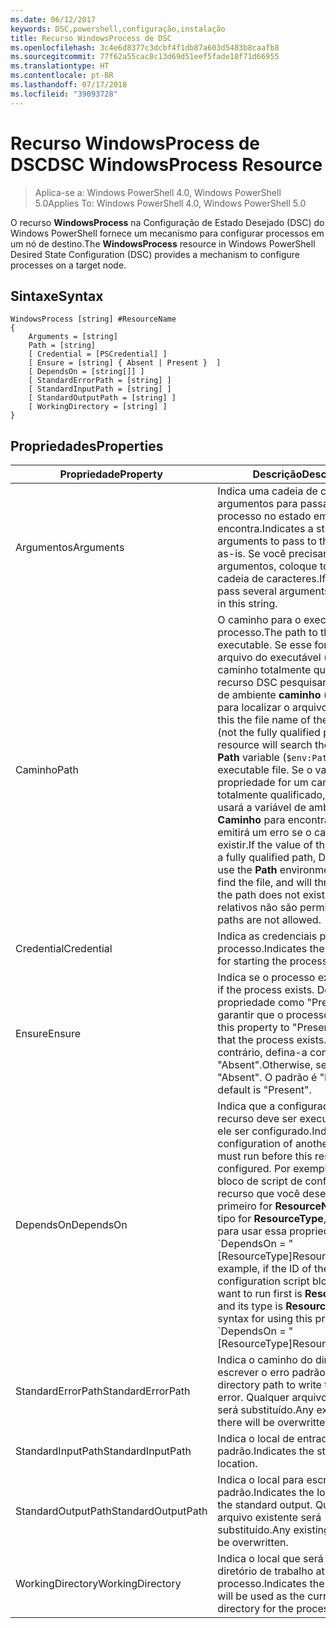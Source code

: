 ```yaml
---
ms.date: 06/12/2017
keywords: DSC,powershell,configuração,instalação
title: Recurso WindowsProcess de DSC
ms.openlocfilehash: 3c4e6d8377c3dcbf4f1db87a603d5483b8caafb8
ms.sourcegitcommit: 77f62a55cac8c13d69d51eef5fade18f71d66955
ms.translationtype: HT
ms.contentlocale: pt-BR
ms.lasthandoff: 07/17/2018
ms.locfileid: "39093728"
---
```

# <a name="dsc-windowsprocess-resource"></a><span data-ttu-id="46823-103">Recurso WindowsProcess de DSC</span><span class="sxs-lookup"><span data-stu-id="46823-103">DSC WindowsProcess Resource</span></span>

> <span data-ttu-id="46823-104">Aplica-se a: Windows PowerShell 4.0, Windows PowerShell 5.0</span><span class="sxs-lookup"><span data-stu-id="46823-104">Applies To: Windows PowerShell 4.0, Windows PowerShell 5.0</span></span>

<span data-ttu-id="46823-105">O recurso **WindowsProcess** na Configuração de Estado Desejado (DSC) do Windows PowerShell fornece um mecanismo para configurar processos em um nó de destino.</span><span class="sxs-lookup"><span data-stu-id="46823-105">The **WindowsProcess** resource in Windows PowerShell Desired State Configuration (DSC) provides a mechanism to configure processes on a target node.</span></span>

## <a name="syntax"></a><span data-ttu-id="46823-106">Sintaxe</span><span class="sxs-lookup"><span data-stu-id="46823-106">Syntax</span></span>

```
WindowsProcess [string] #ResourceName
{
    Arguments = [string]
    Path = [string]
    [ Credential = [PSCredential] ]
    [ Ensure = [string] { Absent | Present }  ]
    [ DependsOn = [string[]] ]
    [ StandardErrorPath = [string] ]
    [ StandardInputPath = [string] ]
    [ StandardOutputPath = [string] ]
    [ WorkingDirectory = [string] ]
}
```

## <a name="properties"></a><span data-ttu-id="46823-107">Propriedades</span><span class="sxs-lookup"><span data-stu-id="46823-107">Properties</span></span>

|  <span data-ttu-id="46823-108">Propriedade</span><span class="sxs-lookup"><span data-stu-id="46823-108">Property</span></span>  |  <span data-ttu-id="46823-109">Descrição</span><span class="sxs-lookup"><span data-stu-id="46823-109">Description</span></span>   |
|---|---|
| <span data-ttu-id="46823-110">Argumentos</span><span class="sxs-lookup"><span data-stu-id="46823-110">Arguments</span></span>| <span data-ttu-id="46823-111">Indica uma cadeia de caracteres de argumentos para passar para o processo no estado em que se encontra.</span><span class="sxs-lookup"><span data-stu-id="46823-111">Indicates a string of arguments to pass to the process as-is.</span></span> <span data-ttu-id="46823-112">Se você precisar passar vários argumentos, coloque todos nessa cadeia de caracteres.</span><span class="sxs-lookup"><span data-stu-id="46823-112">If you need to pass several arguments, put them all in this string.</span></span>|
| <span data-ttu-id="46823-113">Caminho</span><span class="sxs-lookup"><span data-stu-id="46823-113">Path</span></span>| <span data-ttu-id="46823-114">O caminho para o executável do processo.</span><span class="sxs-lookup"><span data-stu-id="46823-114">The path to the process executable.</span></span> <span data-ttu-id="46823-115">Se esse for o nome do arquivo do executável (não o caminho totalmente qualificado), o recurso DSC pesquisará a variável de ambiente **caminho** (`$env:Path`) para localizar o arquivo executável.</span><span class="sxs-lookup"><span data-stu-id="46823-115">If this the file name of the executable (not the fully qualified path), the DSC resource will search the environment **Path** variable (`$env:Path`) to find the executable file.</span></span> <span data-ttu-id="46823-116">Se o valor dessa propriedade for um caminho totalmente qualificado, o DSC não usará a variável de ambiente **Caminho** para encontrar o arquivo e emitirá um erro se o caminho não existir.</span><span class="sxs-lookup"><span data-stu-id="46823-116">If the value of this property is a fully qualified path, DSC will not use the **Path** environment variable to find the file, and will throw an error if the path does not exist.</span></span> <span data-ttu-id="46823-117">Caminhos relativos não são permitidos.</span><span class="sxs-lookup"><span data-stu-id="46823-117">Relative paths are not allowed.</span></span>|
| <span data-ttu-id="46823-118">Credential</span><span class="sxs-lookup"><span data-stu-id="46823-118">Credential</span></span>| <span data-ttu-id="46823-119">Indica as credenciais para iniciar o processo.</span><span class="sxs-lookup"><span data-stu-id="46823-119">Indicates the credentials for starting the process.</span></span>|
| <span data-ttu-id="46823-120">Ensure</span><span class="sxs-lookup"><span data-stu-id="46823-120">Ensure</span></span>| <span data-ttu-id="46823-121">Indica se o processo existe.</span><span class="sxs-lookup"><span data-stu-id="46823-121">Indicates if the process exists.</span></span> <span data-ttu-id="46823-122">Defina essa propriedade como "Present" para garantir que o processo exista.</span><span class="sxs-lookup"><span data-stu-id="46823-122">Set this property to "Present" to ensure that the process exists.</span></span> <span data-ttu-id="46823-123">Caso contrário, defina-a como "Absent".</span><span class="sxs-lookup"><span data-stu-id="46823-123">Otherwise, set it to "Absent".</span></span> <span data-ttu-id="46823-124">O padrão é "Present".</span><span class="sxs-lookup"><span data-stu-id="46823-124">The default is "Present".</span></span>|
| <span data-ttu-id="46823-125">DependsOn</span><span class="sxs-lookup"><span data-stu-id="46823-125">DependsOn</span></span> | <span data-ttu-id="46823-126">Indica que a configuração de outro recurso deve ser executada antes de ele ser configurado.</span><span class="sxs-lookup"><span data-stu-id="46823-126">Indicates that the configuration of another resource must run before this resource is configured.</span></span> <span data-ttu-id="46823-127">Por exemplo, se a ID do bloco de script de configuração do recurso que você deseja executar primeiro for **ResourceName** e seu tipo for **ResourceType**, a sintaxe para usar essa propriedade será \`DependsOn = "[ResourceType]ResourceName"\`\`.</span><span class="sxs-lookup"><span data-stu-id="46823-127">For example, if the ID of the resource configuration script block that you want to run first is **ResourceName** and its type is **ResourceType**, the syntax for using this property is \`DependsOn = "[ResourceType]ResourceName"\`\` .</span></span>|
| <span data-ttu-id="46823-128">StandardErrorPath</span><span class="sxs-lookup"><span data-stu-id="46823-128">StandardErrorPath</span></span>| <span data-ttu-id="46823-129">Indica o caminho do diretório para escrever o erro padrão.</span><span class="sxs-lookup"><span data-stu-id="46823-129">Indicates the directory path to write the standard error.</span></span> <span data-ttu-id="46823-130">Qualquer arquivo existente será substituído.</span><span class="sxs-lookup"><span data-stu-id="46823-130">Any existing file there will be overwritten.</span></span>|
| <span data-ttu-id="46823-131">StandardInputPath</span><span class="sxs-lookup"><span data-stu-id="46823-131">StandardInputPath</span></span>| <span data-ttu-id="46823-132">Indica o local de entrada padrão.</span><span class="sxs-lookup"><span data-stu-id="46823-132">Indicates the standard input location.</span></span>|
| <span data-ttu-id="46823-133">StandardOutputPath</span><span class="sxs-lookup"><span data-stu-id="46823-133">StandardOutputPath</span></span>| <span data-ttu-id="46823-134">Indica o local para escrever a saída padrão.</span><span class="sxs-lookup"><span data-stu-id="46823-134">Indicates the location to write the standard output.</span></span> <span data-ttu-id="46823-135">Qualquer arquivo existente será substituído.</span><span class="sxs-lookup"><span data-stu-id="46823-135">Any existing file there will be overwritten.</span></span>|
| <span data-ttu-id="46823-136">WorkingDirectory</span><span class="sxs-lookup"><span data-stu-id="46823-136">WorkingDirectory</span></span>| <span data-ttu-id="46823-137">Indica o local que será usado como diretório de trabalho atual para o processo.</span><span class="sxs-lookup"><span data-stu-id="46823-137">Indicates the location that will be used as the current working directory for the process.</span></span>|